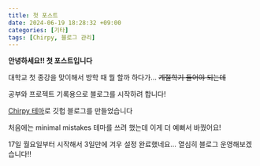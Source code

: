 ```yaml
---
title: 첫 포스트
date: 2024-06-19 18:28:32 +09:00
categories: [기타]
tags: [Chirpy, 블로그 관리]
---
```


**안녕하세요!! 첫 포스트입니다**

대학교 첫 종강을 맞이해서 방학 때 뭘 할까 하다가... ~~계절학기 들어야 되는데~~

공부와 프로젝트 기록용으로 블로그를 시작하려 합니다!

[Chirpy 테마](https://chirpy.cotes.page/)로 깃헙 블로그를 만들었습니다

처음에는 minimal mistakes 테마를 쓰려 했는데 이게 더 예뻐서 바꿨어요!

17일 월요일부터 시작해서 3일만에 겨우 설정 완료했네요... 열심히 블로그 운영해보겠습니다!! 